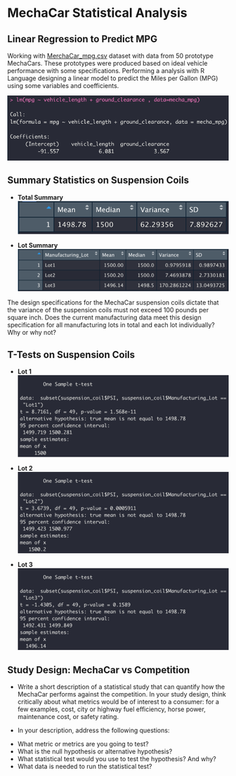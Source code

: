 # MechaCar Statistical Analysis

## Linear Regression to Predict MPG

Working with [MerchaCar_mpg.csv](MechaCar_mpg.csv) dataset with data from 50 prototype MechaCars. These prototypes were produced based on ideal vehicle performance with some specifications.
Performing a analysis with R Language designing a linear model to predict the Miles per Gallon (MPG) using some variables and coefficients.



![](resources/variables_coefficients.png)

## Summary Statistics on Suspension Coils

- **Total Summary**
![](resources/total_summary.png)

- **Lot Summary**
![](resources/lot_summary.png)

The design specifications for the MechaCar suspension coils dictate that the variance of the suspension coils must not exceed 100 pounds per square inch. Does the current manufacturing data meet this design specification for all manufacturing lots in total and each lot individually? Why or why not?

## T-Tests on Suspension Coils

- **Lot 1**
![](resources/Lot1.png)


- **Lot 2**
![](resources/Lot2.png)


- **Lot 3**
![](resources/Lot3.png)


## Study Design: MechaCar vs Competition

- Write a short description of a statistical study that can quantify how the MechaCar performs against the competition. In your study design, think critically about what metrics would be of interest to a consumer: for a few examples, cost, city or highway fuel efficiency, horse power, maintenance cost, or safety rating.

- In your description, address the following questions:
* What metric or metrics are you going to test?
* What is the null hypothesis or alternative hypothesis?
* What statistical test would you use to test the hypothesis? And why?
* What data is needed to run the statistical test?